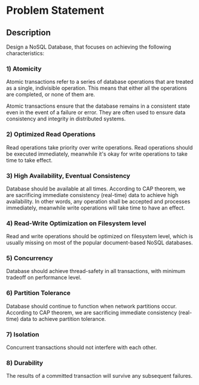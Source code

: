 # Problem Statement
## Description
Design a NoSQL Database, that focuses on achieving the following characteristics:

### 1) Atomicity
Atomic transactions refer to a series of database operations that are treated as a single, indivisible operation. This means that either all the operations are completed, or none of them are. 

Atomic transactions ensure that the database remains in a consistent state even in the event of a failure or error. They are often used to ensure data consistency and integrity in distributed systems.

### 2) Optimized Read Operations
Read operations take priority over write operations. Read operations should be executed immediately, meanwhile it's okay for write operations to take time to take effect.

### 3) High Availability, Eventual Consistency
Database should be available at all times. According to CAP theorem, we are sacrificing immediate consistency (real-time) data to achieve high availability. In other words, any operation shall be accepted and processes immediately, meanwhile write operations will take time to have an effect.

### 4) Read-Write Optimization on Filesystem level
Read and write operations should be optimized on filesystem level, which is usually missing on most of the popular document-based NoSQL databases.

### 5) Concurrency
Database should achieve thread-safety in all transactions, with minimum tradeoff on performance level.

### 6) Partition Tolerance
Database should continue to function when network partitions occur. According to CAP theorem, we are sacrificing immediate consistency (real-time) data to achieve partition tolerance.

### 7) Isolation
Concurrent transactions should not interfere with each other.

### 8) Durability
The results of a committed transaction will survive any subsequent failures.
